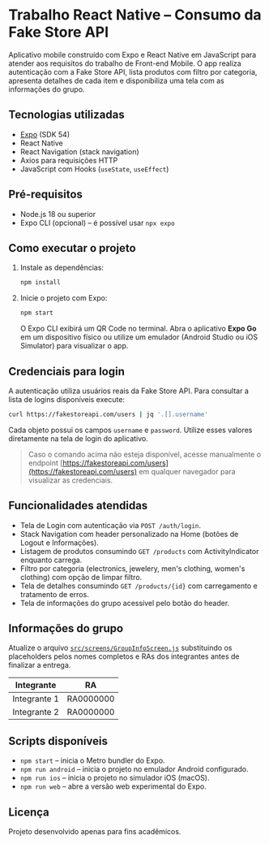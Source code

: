 # Trabalho React Native – Consumo da Fake Store API

Aplicativo mobile construído com Expo e React Native em JavaScript para atender aos requisitos do trabalho de Front-end Mobile. O app realiza autenticação com a Fake Store API, lista produtos com filtro por categoria, apresenta detalhes de cada item e disponibiliza uma tela com as informações do grupo.

## Tecnologias utilizadas

- [Expo](https://expo.dev/) (SDK 54)
- React Native
- React Navigation (stack navigation)
- Axios para requisições HTTP
- JavaScript com Hooks (`useState`, `useEffect`)

## Pré-requisitos

- Node.js 18 ou superior
- Expo CLI (opcional) – é possível usar `npx expo`

## Como executar o projeto

1. Instale as dependências:

   ```bash
   npm install
   ```

2. Inicie o projeto com Expo:

   ```bash
   npm start
   ```

   O Expo CLI exibirá um QR Code no terminal. Abra o aplicativo **Expo Go** em um dispositivo físico ou utilize um emulador (Android Studio ou iOS Simulator) para visualizar o app.

## Credenciais para login

A autenticação utiliza usuários reais da Fake Store API. Para consultar a lista de logins disponíveis execute:

```bash
curl https://fakestoreapi.com/users | jq '.[].username'
```

Cada objeto possui os campos `username` e `password`. Utilize esses valores diretamente na tela de login do aplicativo.

> Caso o comando acima não esteja disponível, acesse manualmente o endpoint [https://fakestoreapi.com/users](https://fakestoreapi.com/users) em qualquer navegador para visualizar as credenciais.

## Funcionalidades atendidas

- Tela de Login com autenticação via `POST /auth/login`.
- Stack Navigation com header personalizado na Home (botões de Logout e Informações).
- Listagem de produtos consumindo `GET /products` com ActivityIndicator enquanto carrega.
- Filtro por categoria (electronics, jewelery, men's clothing, women's clothing) com opção de limpar filtro.
- Tela de detalhes consumindo `GET /products/{id}` com carregamento e tratamento de erros.
- Tela de informações do grupo acessível pelo botão do header.

## Informações do grupo

Atualize o arquivo [`src/screens/GroupInfoScreen.js`](./src/screens/GroupInfoScreen.js) substituindo os placeholders pelos nomes completos e RAs dos integrantes antes de finalizar a entrega.

| Integrante | RA |
| ---------- | --- |
| Integrante 1 | RA0000000 |
| Integrante 2 | RA0000000 |

## Scripts disponíveis

- `npm start` – inicia o Metro bundler do Expo.
- `npm run android` – inicia o projeto no emulador Android configurado.
- `npm run ios` – inicia o projeto no simulador iOS (macOS).
- `npm run web` – abre a versão web experimental do Expo.

## Licença

Projeto desenvolvido apenas para fins acadêmicos.
